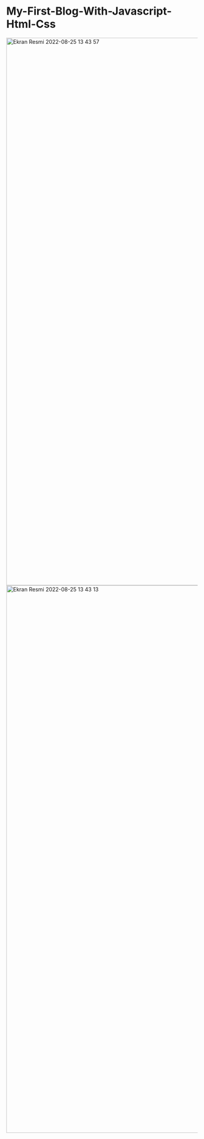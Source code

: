 # My-First-Blog-With-Javascript-Html-Css




<img width="1440" alt="Ekran Resmi 2022-08-25 13 43 57" src="https://user-images.githubusercontent.com/84295038/186646267-d677ac91-66ce-4773-8cbb-2aa4df5450f8.png">
<img width="1440" alt="Ekran Resmi 2022-08-25 13 43 13" src="https://user-images.githubusercontent.com/84295038/186646277-7a151416-69a7-40e9-832c-d7d7cffbc95b.png">
